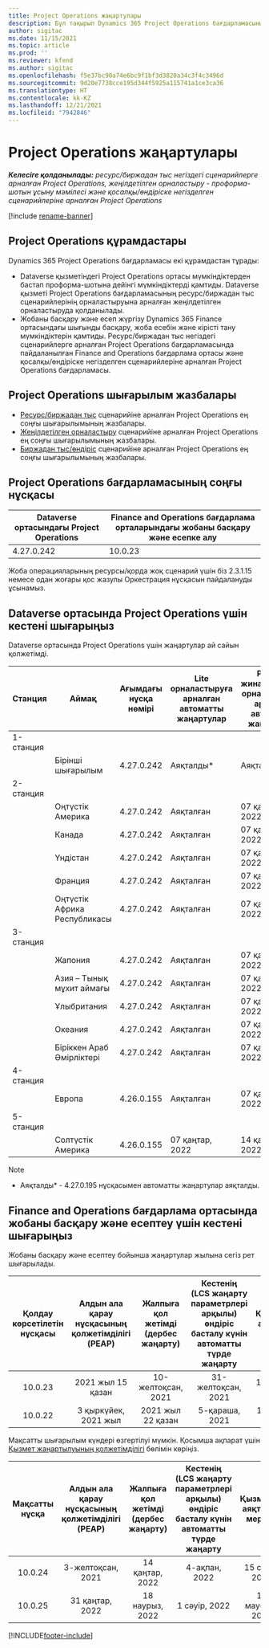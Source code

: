 ```yaml
---
title: Project Operations жаңартулары
description: Бұл тақырып Dynamics 365 Project Operations бағдарламасының шығарылған нұсқалары туралы ақпарат береді.
author: sigitac
ms.date: 11/15/2021
ms.topic: article
ms.prod: ''
ms.reviewer: kfend
ms.author: sigitac
ms.openlocfilehash: f5e37bc90a74e6bc9f1bf3d3820a34c3f4c3496d
ms.sourcegitcommit: 9d20e7738cce195d344f5925a115741a1ce3ca36
ms.translationtype: HT
ms.contentlocale: kk-KZ
ms.lasthandoff: 12/21/2021
ms.locfileid: "7942846"
---
```

# <a name="project-operations-updates"></a>Project Operations жаңартулары

_**Келесіге қолданылады:** ресурс/биржадан тыс негіздегі сценарийлерге арналған Project Operations, жеңілдетілген орналастыру - проформа-шотын ұсыну мәмілесі және қосалқы/өндіріске негізделген сценарийлеріне арналған Project Operations_

[!include [rename-banner](~/includes/cc-data-platform-banner.md)]

## <a name="project-operations-components"></a>Project Operations құрамдастары

Dynamics 365 Project Operations бағдарламасы екі құрамдастан тұрады:

- Dataverse қызметіндегі Project Operations ортасы мүмкіндіктерден бастап проформа-шотына дейінгі мүмкіндіктерді қамтиды. Dataverse қызметі Project Operations бағдарламасының ресурс/биржадан тыс сценарийлерінің орналастыруына арналған жеңілдетілген орналастыруда қолданылады.
- Жобаны басқару және есеп жүргізу Dynamics 365 Finance ортасындағы шығынды басқару, жоба есебін және кірісті тану мүмкіндіктерін қамтиды. Ресурс/биржадан тыс негіздегі сценарийлерге арналған Project Operations бағдарламасында пайдаланылған Finance and Operations бағдарлама ортасы және қосалқы/өндіріске негізделген сценарийлеріне арналған Project Operations бағдарламасы.

## <a name="project-operations-release-notes"></a>Project Operations шығарылым жазбалары
- [Ресурс/биржадан тыс](whats-new-dec-2021-resource-based.md) сценарийіне арналған Project Operations ең соңғы шығарылымының жазбалары.
- [Жеңілдетілген орналастыру](../pro/whats-new/whats-new-dec-2021-lite.md) сценарийіне арналған Project Operations ең соңғы шығарылымының жазбалары.
- [Биржадан тыс/өндіріс](../prod-pma/whats-new/whats-new-oct-2021-stocked.md) сценарийіне арналған Project Operations ең соңғы шығарылымының жазбалары.

## <a name="project-operations-latest-version"></a>Project Operations бағдарламасының соңғы нұсқасы

| Dataverse ортасындағы Project Operations | Finance and Operations бағдарлама орталарындағы жобаны басқару және есепке алу | 
| --- | --- |
| 4.27.0.242 | 10.0.23 |

Жоба операцияларының ресурсы/қорда жоқ сценарий үшін біз 2.3.1.15 немесе одан жоғары қос жазулы Оркестрация нұсқасын пайдалануды ұсынамыз.

## <a name="release-schedule-for-project-operations-on-dataverse-environment"></a>Dataverse ортасында Project Operations үшін кестені шығарыңыз

Dataverse ортасында Project Operations үшін жаңартулар ай сайын қолжетімді. 

| Станция | Аймақ | Ағымдағы нұсқа нөмірі | Lite орналастыруға арналған автоматты жаңартулар | Ресурс/жинақталмаған орналастыруға арналған автоматты жаңартулар | Келесі нұсқа нөмірі | Келесі нұсқа жалпыға қолжетімді |
|-----------|-----------------------|-----------------|--------------------|---------------------|---------------------|---------------------|
| 1-станция |   &nbsp;              |    &nbsp;       | &nbsp;             |      &nbsp;         |      &nbsp;         |      &nbsp;         |
|   &nbsp;  | Бірінші шығарылым         |  4.27.0.242     | Аяқталды*          | Аяқталды*           | TBD                 | 14 қаңтар, 2022    |
| 2-станция |   &nbsp;              |    &nbsp;       | &nbsp;             |      &nbsp;         |      &nbsp;         |      &nbsp;         |
|   &nbsp;  | Оңтүстік Америка         |  4.27.0.242     | Аяқталған           | 07 қаңтар, 2022    | TBD                 | 14 қаңтар, 2022    |
|   &nbsp;  | Канада                |  4.27.0.242     | Аяқталған           | 07 қаңтар, 2022    | TBD                 | 14 қаңтар, 2022    |
|   &nbsp;  | Үндістан                 |  4.27.0.242     | Аяқталған           | 07 қаңтар, 2022    | TBD                 | 14 қаңтар, 2022    |
|   &nbsp;  | Франция                |  4.27.0.242     | Аяқталған           | 07 қаңтар, 2022    | TBD                 | 14 қаңтар, 2022    |
|   &nbsp;  | Оңтүстік Африка Республикасы          |  4.27.0.242     | Аяқталған           | 07 қаңтар, 2022    | TBD                 | 14 қаңтар, 2022    |
| 3-станция |      &nbsp;           |     &nbsp;      |     &nbsp;         |      &nbsp;         |      &nbsp;         |      &nbsp;         |
|   &nbsp;  | Жапония                 |  4.27.0.242     | Аяқталған           | 07 қаңтар, 2022    | TBD                 | 21 қаңтар, 2022    |
|   &nbsp;  | Азия – Тынық мұхит аймағы          |  4.27.0.242     | Аяқталған           | 07 қаңтар, 2022    | TBD                 | 21 қаңтар, 2022    |
|   &nbsp;  | Ұлыбритания         |  4.27.0.242     | Аяқталған           | 07 қаңтар, 2022    | TBD                 | 21 қаңтар, 2022    |
|   &nbsp;  | Океания               |  4.27.0.242     | Аяқталған           | 07 қаңтар, 2022    | TBD                 | 21 қаңтар, 2022    |
|   &nbsp;  | Біріккен Араб Әмірліктері  |  4.27.0.242     | Аяқталған           | 07 қаңтар, 2022    | TBD                 | 21 қаңтар, 2022    |
| 4-станция |     &nbsp;            |     &nbsp;      |     &nbsp;         |      &nbsp;         |      &nbsp;         |      &nbsp;         |
|   &nbsp;  | Европа                |  4.26.0.155     | Аяқталған           | 07 қаңтар, 2022    | 4.27.0.242          | 10 қаңтар, 2022    |
| 5-станция |     &nbsp;            |     &nbsp;      |     &nbsp;         |      &nbsp;         |      &nbsp;         |      &nbsp;         |
|   &nbsp;  | Солтүстік Америка         |  4.26.0.155     | 07 қаңтар, 2022   | 14 қаңтар, 2022    | 4.27.0.242          | 17 қаңтар, 2022    |

>[!Note]
> - Аяқталды* - 4.27.0.195 нұсқасымен автоматты жаңартулар аяқталды.


## <a name="release-schedule-for-project-management-and-accounting-in-the-finance-and-operations-apps-environment"></a>Finance and Operations бағдарлама ортасында жобаны басқару және есептеу үшін кестені шығарыңыз

Жобаны басқару және есептеу бойынша жаңартулар жылына сегіз рет шығарылады.

|Қолдау көрсетілетін нұсқасы| Алдын ала қарау нұсқасының қолжетімділігі (PEAP) | Жалпыға қол жетімді (дербес жаңарту) | Кестенің (LCS жаңарту параметрлері арқылы) өндіріс басталу күнін автоматты түрде жаңарту |   Қызметтің аяқталуы мерзімі   |
|:---------------:|:---------------------------:|:---------------------------------:|:--------------------------------------------------------------------:|:------------------:|
|     10.0.23     |      2021 жыл 15 қазан       |        10-желтоқсан, 2021          |                          31-желтоқсан, 2021                           | 18 наурыз, 2022     |
|     10.0.22     |      3 қыркүйек, 2021 жыл      |        2021 жыл 22 қазан           |                          5-қараша, 2021                            | 14 қаңтар, 2022   |


Мақсатты шығарылым күндері өзгертілуі мүмкін. Қосымша ақпарат үшін [Қызмет жаңартылуының қолжетімділігі](/dynamics365/fin-ops-core/fin-ops/get-started/public-preview-releases?toc=%2fdynamics365%2ffinance%2ftoc.json) бөлімін көріңіз.

|Мақсатты нұсқа | Алдын ала қарау нұсқасының қолжетімділігі (PEAP) | Жалпыға қол жетімді (дербес жаңарту) | Кестенің (LCS жаңарту параметрлері арқылы) өндіріс басталу күнін автоматты түрде жаңарту |   Қызметтің аяқталуы мерзімі   |
|:---------------:|:---------------------------:|:---------------------------------:|:--------------------------------------------------------------------:|:------------------:|
|     10.0.24     |      3-желтоқсан, 2021       |        14 қаңтар, 2022           |                          4-ақпан, 2022                            | 15 сәуір, 2022     |
|     10.0.25     |      31 қаңтар, 2022       |        18 наурыз, 2022             |                          1 сәуір, 2022                               | 10 маусым, 2022      |

[!INCLUDE[footer-include](../includes/footer-banner.md)]
